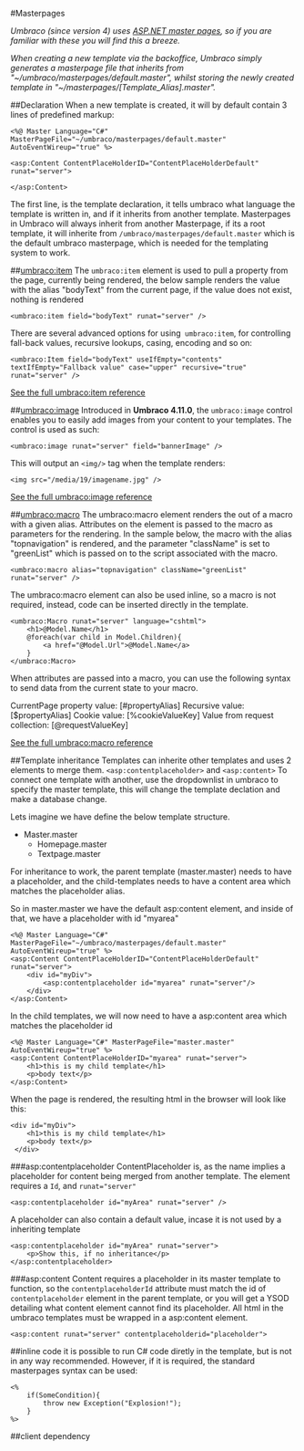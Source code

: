 #Masterpages

_Umbraco (since version 4) uses [ASP.NET master pages](http://www.asp.net/web-forms/tutorials/master-pages), so if you are familiar with these you will find this a breeze._

_When creating a new template via the backoffice, Umbraco simply generates a masterpage file that inherits from
"~/umbraco/masterpages/default.master", whilst storing the newly created template in 
"~/masterpages/[Template_Alias].master"._

##Declaration
When a new template is created, it will by default contain 3 lines of predefined markup:

	<%@ Master Language="C#" MasterPageFile="~/umbraco/masterpages/default.master" AutoEventWireup="true" %>
	
	<asp:Content ContentPlaceHolderID="ContentPlaceHolderDefault" runat="server">
	 	
	</asp:Content>

The first line, is the template declaration, it tells umbraco what language the template is written in, and if it inherits from another template. Masterpages in Umbraco will always inherit from another Masterpage, if its a root template, it will inherite from
`/umbraco/masterpages/default.master` which is the default umbraco masterpage, which is needed for the templating system to work.
    

##[umbraco:item](umbracoitem.md)
The `umbraco:item` element is used to pull a property from the page, currently being rendered, the below sample renders the value with the alias "bodyText" from the current page, if the value does not exist, nothing is rendered

	<umbraco:item field="bodyText" runat="server" />

There are several advanced options for using` umbraco:item`, for controlling fall-back values, recursive lookups, casing, encoding and so on:

	<umbraco:Item field="bodyText" useIfEmpty="contents" textIfEmpty="Fallback value" case="upper" recursive="true" runat="server" />
                  

[See the full umbraco:item reference](umbracoitem.md)

##[umbraco:image](umbracoimage.md)
Introduced in **Umbraco 4.11.0**, the `umbraco:image` control enables you to easily add images from your content to your templates. The control is used as such:

	<umbraco:image runat="server" field="bannerImage" />

This will output an `<img/>` tag when the template renders:

	<img src="/media/19/imagename.jpg" />

[See the full umbraco:image reference](umbracoimage.md)

##[umbraco:macro](../Macros/index.md)
The umbraco:macro element renders the out of a macro with a given alias. Attributes on the element is passed to the macro as parameters for the rendering.  In the sample below, the macro with the alias "topnavigation" is rendered, and the parameter "className" is set to "greenList" which is passed on to the script associated with the macro.

	<umbraco:macro alias="topnavigation" className="greenList" runat="server" />

The umbraco:macro element can also be used inline, so a macro is not required, instead, code can be inserted directly in the template.

	<umbraco:Macro runat="server" language="cshtml">
		<h1>@Model.Name</h1>
		@foreach(var child in Model.Children){
			<a href="@Model.Url">@Model.Name</a>
		}
	</umbraco:Macro>
	
When attributes are passed into a macro, you can use the following syntax to send data from the current state to your macro.

CurrentPage property value: [#propertyAlias]
Recursive value: [$propertyAlias]
Cookie value: [%cookieValueKey]
Value from request collection: [@requestValueKey]


[See the full umbraco:macro reference](umbracomacro.md)
    
    
##Template inheritance
Templates can inherite other templates and uses 2 elements to merge them. `<asp:contentplaceholder>` and `<asp:content>` To connect one template with another, use the dropdownlist in umbraco to specify the master template, this will change the template declation and make a database change.

Lets imagine we have define the below template structure.

- Master.master
	- Homepage.master
	- Textpage.master

For inheritance to work, the parent template (master.master) needs to have a placeholder, and the child-templates needs to have a content area which matches the placeholder alias.

So in master.master we have the default asp:content element, and inside of that, we have a placeholder with id "myarea"
	
	<%@ Master Language="C#" MasterPageFile="~/umbraco/masterpages/default.master" AutoEventWireup="true" %>
	<asp:Content ContentPlaceHolderID="ContentPlaceHolderDefault" runat="server">
	 	<div id="myDiv">
	 		<asp:contentplaceholder id="myarea" runat="server"/>
	 	</div>
	</asp:Content>

In the child templates, we will now need to have a asp:content area which matches the placeholder id
	
	<%@ Master Language="C#" MasterPageFile="master.master" AutoEventWireup="true" %>
	<asp:Content ContentPlaceHolderID="myarea" runat="server">
	 	<h1>this is my child template</h1>
	 	<p>body text</p>
	</asp:Content>

When the page is rendered, the resulting html in the browser will look like this:

	<div id="myDiv">
	 	<h1>this is my child template</h1>
	 	<p>body text</p>
	 </div>


###asp:contentplaceholder
ContentPlaceholder is, as the name implies a placeholder for content being merged from another template. The element requires a `Id`, and `runat="server"` 

	<asp:contentplaceholder id="myArea" runat="server" />
	
A placeholder can also contain a default value, incase it is not used by a inheriting template

	<asp:contentplaceholder id="myArea" runat="server">
		<p>Show this, if no inheritance</p>
	</asp:contentplaceholder>

###asp:content
Content requires a placeholder in its master template to function, so the `contentplaceholderId` attribute must match the id of `contentplaceholder` element in the parent template, or you will get a YSOD detailing what content element cannot find its placeholder. All html in the umbraco templates must be wrapped in a asp:content element.

	<asp:content runat="server" contentplaceholderid="placeholder">



##inline code
it is possible to run C# code diretly in the template, but is not in any way recommended. However, if it is required, the standard masterpages syntax can be used:

	<%
		if(SomeCondition){
			throw new Exception("Explosion!");
		}
	%>

##client dependency


